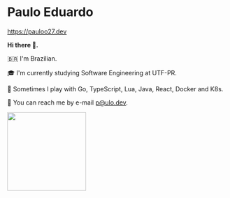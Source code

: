 # Paulo Eduardo 

https://pauloo27.dev

**Hi there 👋.**

🇧🇷 I'm Brazilian.

🎓 I'm currently studying Software Engineering at UTF-PR.

🌱 Sometimes I play with Go, TypeScript, Lua, Java, React, Docker and K8s.

📧 You can reach me by e-mail p@ulo.dev.

<div>
  <a href="https://github.com/pauloo27">
    <img height="180em" src="https://github-readme-stats.vercel.app/api/top-langs/?username=Pauloo27&layout=compact&langs_count=10&theme=radical" />
  </a>
</div>

<br/>
